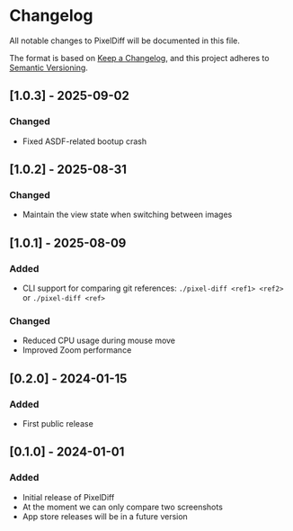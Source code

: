 # Changelog

All notable changes to PixelDiff will be documented in this file.

The format is based on [Keep a Changelog](https://keepachangelog.com/en/1.0.0/),
and this project adheres to [Semantic Versioning](https://semver.org/spec/v2.0.0.html).

## [1.0.3] - 2025-09-02

### Changed

- Fixed ASDF-related bootup crash


## [1.0.2] - 2025-08-31

### Changed

- Maintain the view state when switching between images

## [1.0.1] - 2025-08-09

### Added

- CLI support for comparing git references: `./pixel-diff <ref1> <ref2>` or `./pixel-diff <ref>`

### Changed

- Reduced CPU usage during mouse move
- Improved Zoom performance

## [0.2.0] - 2024-01-15

### Added
- First public release


## [0.1.0] - 2024-01-01

### Added
- Initial release of PixelDiff
- At the moment we can only compare two screenshots
- App store releases will be in a future version

